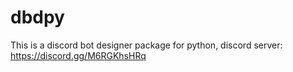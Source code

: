# dbdpy
This is a discord bot designer package for python, discord server: https://discord.gg/M6RGKhsHRq
